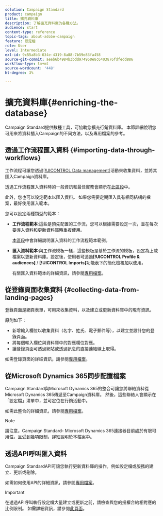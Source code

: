 ```yaml
---
solution: Campaign Standard
product: campaign
title: 擴充資料庫
description: 了解擴充資料庫的各種方法。
audience: start
content-type: reference
topic-tags: about-adobe-campaign
feature: 設定檔
role: User
level: Intermediate
exl-id: 9c55a8b3-034e-4319-8a88-7b59e83fa458
source-git-commit: aeeb6b4984b3bdd974960e8c6403876fdfedd886
workflow-type: tm+mt
source-wordcount: '448'
ht-degree: 3%

---
```


# 擴充資料庫{#enriching-the-database}

Campaign Standard提供數種工具，可協助您擴充行銷資料庫。 本節詳細說明您可用來將資料插入Campaign的不同方法，以及專用檔案的參考。

## 透過工作流程匯入資料 {#importing-data-through-workflows}

工作流程可讓您透過[[!UICONTROL Data management]](../../automating/using/about-data-management-activities.md)活動來收集資料，並將其匯入Campaign資料庫。

透過工作流程匯入資料時的一般資訊和最佳實務會顯示在[此區段](../../automating/using/about-data-import-and-export.md)中。

此外，您也可以設定範本以匯入資料。 如果您需要定期匯入具有相同結構的檔案，最好使用匯入範本。

您可以設定兩種類型的範本：

* **工作流程範本**:這些是預先配置的工作流，您可以根據需要設定一次，並在每次要導入資料和更新資料庫時重複使用。

   [本區段](../../automating/using/creating-import-workflow-templates.md)中會詳細說明匯入資料的工作流程範本範例。

* **匯入資料範本**:與工作流模板一樣，這些模板是基於工作流的模板，設定為上載檔案以更新資料庫。設定後，使用者可透過&#x200B;**[!UICONTROL Profile & audiences]** / **[!UICONTROL Imports]**&#x200B;功能表下的簡化檢視加以使用。

   有關匯入資料範本的詳細資訊，請參閱[專用檔案](../../automating/using/importing-data-with-import-templates.md)。

## 從登錄頁面收集資料 {#collecting-data-from-landing-pages}

登錄頁面是網頁表單，可用來收集資料，以及建立或更新資料庫中的現有資訊。

原則如下：

* 新增輸入欄位以收集資料（名字、姓氏、電子郵件等），以建立並設計您的登錄頁面。
* 將每個輸入欄位與資料庫中的對應欄位對應。
* 讓登錄頁面可透過網站或透過訊息的直接連結線上取得。

如需登錄頁面的詳細資訊，請參閱[專用檔案](../../channels/using/getting-started-with-landing-pages.md)。

## 從Microsoft Dynamics 365同步配置檔案

Campaign Standard與Microsoft Dynamics 365的整合可讓您將聯絡資料從Microsoft Dynamics 365傳遞至Campaign資料庫。
然後，這些聯絡人會顯示在「設定檔」清單中，並可定位在行銷活動中。

如需此整合的詳細資訊，請參閱[專用檔案](../../integrating/using/d365-acs-get-started.md)。

>[!NOTE]
>
>請注意，Campaign Standard- Microsoft Dynamics 365連接器目前處於有限可用性，且受到幾項限制，詳細說明於本檔案中。

## 透過API呼叫匯入資料

Campaign StandardAPI可讓您執行更新資料庫的操作，例如設定檔或服務的建立、更新或刪除。

如需如何使用API的詳細資訊，請參閱[專用檔案](../../api/using/get-started-apis.md)。

>[!IMPORTANT]
>
>在透過API呼叫執行設定檔大量建立或更新之前，請檢查與您的授權合約相對應的比例限制。 如需詳細資訊，請參閱[此頁面](https://helpx.adobe.com/legal/product-descriptions/campaign-standard.html#ITInfrastructureResourcesbyActiveProfilesTiers)。
